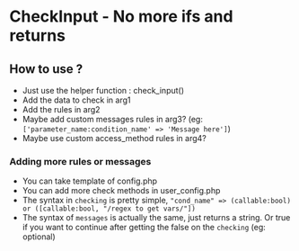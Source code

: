 # CheckInput - No more ifs and returns

## How to use ?

- Just use the helper function : check_input()
- Add the data to check in arg1
- Add the rules in arg2
- Maybe add custom messages rules in arg3?
  (eg: `['parameter_name:condition_name' => 'Message here']`)
- Maybe use custom access_method rules in arg4?

### Adding more rules or messages

- You can take template of config.php
- You can add more check methods in user_config.php
- The syntax in `checking` is pretty simple,
  `"cond_name" => (callable:bool) or ([callable:bool, "/regex to get vars/"])`
- The syntax of `messages` is actually the same, just returns a string. Or true if you want to continue after getting the false on the `checking` (eg: optional)
